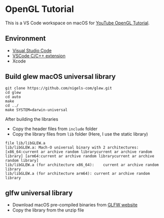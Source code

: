 # OpenGL Tutorial

This is a VS Code workspace on macOS for [YouTube OpenGL Tutorial](https://www.youtube.com/playlist?list=PLlrATfBNZ98foTJPJ_Ev03o2oq3-GGOS2).

## Environment

-   [Visual Studio Code](https://code.visualstudio.com/)
-   [VSCode C/C++ extension](https://marketplace.visualstudio.com/items?itemName=ms-vscode.cpptools)
-   Xcode

## Build glew macOS universal library

```
git clone https://github.com/nigels-com/glew.git
cd glew
cd auto
make
cd ../
make SYSTEM=darwin-universal
```

After building the libraries

-   Copy the header files from `include` folder
-   Copy the library files from `lib` folder (Here, I use the static library)

```
file lib/libGLEW.a
lib/libGLEW.a: Mach-O universal binary with 2 architectures: [x86_64:current ar archive random librarycurrent ar archive random library] [arm64:current ar archive random librarycurrent ar archive random library]
lib/libGLEW.a (for architecture x86_64):	current ar archive random library
lib/libGLEW.a (for architecture arm64):	current ar archive random library
```

## glfw universal library

-   Download macOS pre-compiled binaries from [GLFW website](https://github.com/glfw/glfw/releases/download/3.3.8/glfw-3.3.8.bin.MACOS.zip)
-   Copy the library from the unzip file
